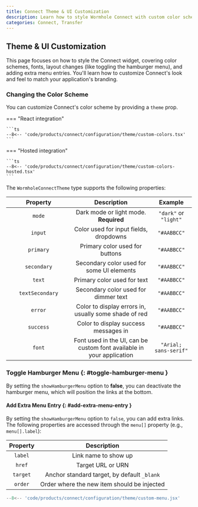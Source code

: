 ```yaml
---
title: Connect Theme & UI Customization
description: Learn how to style Wormhole Connect with custom color schemes, fonts, layouts, and menus for a streamlined user experience.
categories: Connect, Transfer
---
```


## Theme & UI Customization

This page focuses on how to style the Connect widget, covering color schemes, fonts, layout changes (like toggling the hamburger menu), and adding extra menu entries. You'll learn how to customize Connect's look and feel to match your application's branding.

### Changing the Color Scheme

You can customize Connect's color scheme by providing a `theme` prop.

=== "React integration"

    ```ts
    --8<-- 'code/products/connect/configuration/theme/custom-colors.tsx'
    ```

=== "Hosted integration"

    ```ts
    --8<-- 'code/products/connect/configuration/theme/custom-colors-hosted.tsx'
    ```

The `WormholeConnectTheme` type supports the following properties:

| <div style="width:10em">Property</div> |                              Description                              |        Example        |
|:--------------------------------------:|:---------------------------------------------------------------------:|:---------------------:|
|                 `mode`                 |                 Dark mode or light mode. **Required**                 | `"dark"` or `"light"` |
|                `input`                 |                Color used for input fields, dropdowns                 |      `"#AABBCC"`      |
|               `primary`                |                    Primary color used for buttons                     |      `"#AABBCC"`      |
|              `secondary`               |               Secondary color used for some UI elements               |      `"#AABBCC"`      |
|                 `text`                 |                      Primary color used for text                      |      `"#AABBCC"`      |
|            `textSecondary`             |                 Secondary color used for dimmer text                  |      `"#AABBCC"`      |
|                `error`                 |         Color to display errors in, usually some shade of red         |      `"#AABBCC"`      |
|               `success`                |                 Color to display success messages in                  |      `"#AABBCC"`      |
|                 `font`                 | Font used in the UI, can be custom font available in your application | `"Arial; sans-serif"` |

### Toggle Hamburger Menu {: #toggle-hamburger-menu }

By setting the `showHamburgerMenu` option to **false**, you can deactivate the hamburger menu, which will position the links at the bottom.

#### Add Extra Menu Entry {: #add-extra-menu-entry }

By setting the `showHamburgerMenu` option to `false`, you can add extra links. The following properties are accessed through the `menu[]` property (e.g., `menu[].label`):

| Property |                 Description                 |
|:--------:|:-------------------------------------------:|
| `label`  |            Link name to show up             |
|  `href`  |              Target URL or URN              |
| `target` | Anchor standard target, by default `_blank` |
| `order`  | Order where the new item should be injected |

```jsx
--8<-- 'code/products/connect/configuration/theme/custom-menu.jsx'
```
